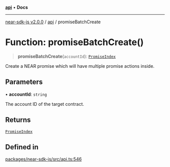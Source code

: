 [**api**](../README.md) • **Docs**

***

[near-sdk-js v2.0.0](../../packages.md) / [api](../README.md) / promiseBatchCreate

# Function: promiseBatchCreate()

> **promiseBatchCreate**(`accountId`): [`PromiseIndex`](../../utils/type-aliases/PromiseIndex.md)

Create a NEAR promise which will have multiple promise actions inside.

## Parameters

• **accountId**: `string`

The account ID of the target contract.

## Returns

[`PromiseIndex`](../../utils/type-aliases/PromiseIndex.md)

## Defined in

[packages/near-sdk-js/src/api.ts:546](https://github.com/dim-daskalov/near-sdk-js/blob/2106fc51376e2b231e6213142832df3fe72cc201/packages/near-sdk-js/src/api.ts#L546)
